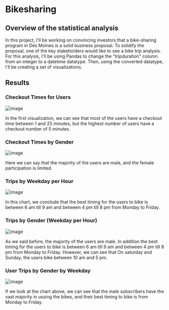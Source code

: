 # Bikesharing
## Overview of the statistical analysis
  In this project, I'll be working on convincing investors that a bike-sharing program in Des Moines is a solid business proposal. To solidify the proposal, one of the key stakeholders would like to see a bike trip analysis. For this analysis, I'll be using Pandas to change the "tripduration" column from an integer to a datetime datatype. Then, using the converted datatype, I'll be creating a set of visualizations.
  
## Results
### Checkout Times for Users

![image](https://user-images.githubusercontent.com/80184581/127948299-abcb60f5-af78-4ff7-8912-0c96cb4cb44d.png)

In the first visualization, we can see that most of the users have a checkout time between 1 and 25 minutes, but the highest number of users have a checkout number of 5 minutes. 

### Checkout Times by Gender

![image](https://user-images.githubusercontent.com/80184581/127948625-99aa80f7-0af5-4ca0-872e-b136ccf02582.png)

Here we can say that the majority of the users are male, and the female participation is limited.

### Trips by Weekday per Hour

![image](https://user-images.githubusercontent.com/80184581/127948834-ca07e089-217b-45d2-ad96-32faa1368462.png)

In this chart, we conclude that the best timing for the users to bike is between 6 am till 9 am and between 4 pm till 8 pm from Monday to Friday. 

### Trips by Gender (Weekday per Hour)

![image](https://user-images.githubusercontent.com/80184581/127949043-821efbf5-4d80-45dd-9b3b-bd7a741a5bde.png)

As we said before, the majority of the users are male. In addition the best timing for the users to bike is between 6 am till 9 am and between 4 pm till 8 pm from Monday to Friday. However, we can see that On saturday and Sunday, the users bike between 10 am and 5 pm. 

### User Trips by Gender by Weekday

![image](https://user-images.githubusercontent.com/80184581/127949348-113e5a74-c2bb-4adc-96cc-45c1a594c6e1.png)

If we look at the chart above, we can see that the male subscribers have the vast majority in ussing the bikes, and their best timing to bike is from Monday to Friday. 


